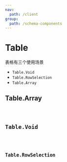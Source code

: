 ```yaml
---
nav:
  path: /client
group:
  path: /schema-components
---
```


# Table

表格有三个使用场景

- `Table.Void`
- `Table.RowSelection`
- `Table.Array`


## Table.Array

<code src="./demos/demo1.tsx" />

## Table.Void

<code src="./demos/demo2.tsx" />

## Table.RowSelection

<code src="./demos/demo3.tsx" />

<code src="./demos/demo4.tsx" />

